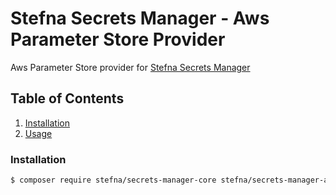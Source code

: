 # Stefna Secrets Manager - Aws Parameter Store Provider

Aws Parameter Store provider for [Stefna Secrets Manager](https://www.github.com/stefna/secrets-manager)

## Table of Contents

1. [Installation](#installation)
2. [Usage](#Usage)

### Installation

```bash
$ composer require stefna/secrets-manager-core stefna/secrets-manager-aws-ssm-provider
```

